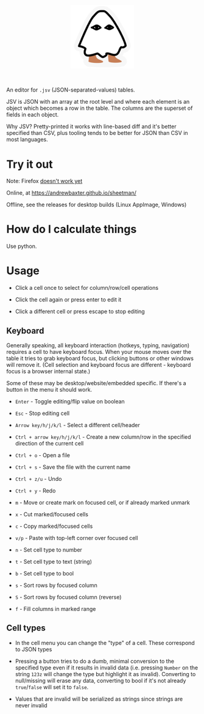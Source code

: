 <p align="center" width="100%">
  <img width="33%" src="source/wasm/prestatic/logo.svg" />
</p>

<br/>

An editor for `.jsv` (JSON-separated-values) tables.

JSV is JSON with an array at the root level and where each element is an object which becomes a row in the table. The columns are the superset of fields in each object.

Why JSV? Pretty-printed it works with line-based diff and it's better specified than CSV, plus tooling tends to be better for JSON than CSV in most languages.

# Try it out

Note: Firefox [doesn't work yet](https://caniuse.com/mdn-html_global_attributes_contenteditable_plaintext-only)

Online, at <https://andrewbaxter.github.io/sheetman/>

Offline, see the releases for desktop builds (Linux AppImage, Windows)

# How do I calculate things

Use python.

# Usage

- Click a cell once to select for column/row/cell operations

- Click the cell again or press enter to edit it

- Click a different cell or press escape to stop editing

## Keyboard

Generally speaking, all keyboard interaction (hotkeys, typing, navigation) requires a cell to have keyboard focus. When your mouse moves over the table it tries to grab keyboard focus, but clicking buttons or other windows will remove it. (Cell selection and keyboard focus are different - keyboard focus is a browser internal state.)

Some of these may be desktop/website/embedded specific. If there's a button in the menu it should work.

- `Enter` - Toggle editing/flip value on boolean

- `Esc` - Stop editing cell

- `Arrow key/h/j/k/l` - Select a different cell/header

- `Ctrl + arrow key/h/j/k/l` - Create a new column/row in the specified direction of the current cell

- `Ctrl + o` - Open a file

- `Ctrl + s` - Save the file with the current name

- `Ctrl + z/u` - Undo

- `Ctrl + y` - Redo

- `m` - Move or create mark on focused cell, or if already marked unmark

- `x` - Cut marked/focused cells

- `c` - Copy marked/focused cells

- `v/p` - Paste with top-left corner over focused cell

- `n` - Set cell type to number

- `t` - Set cell type to text (string)

- `b` - Set cell type to bool

- `s` - Sort rows by focused column

- `S` - Sort rows by focused column (reverse)

- `f` - Fill columns in marked range

## Cell types

- In the cell menu you can change the "type" of a cell. These correspond to JSON types

- Pressing a button tries to do a dumb, minimal conversion to the specified type even if it results in invalid data (i.e. pressing `Number` on the string `123z` will change the type but highlight it as invalid). Converting to null/missing will erase any data, converting to bool if it's not already `true`/`false` will set it to `false`.

- Values that are invalid will be serialized as strings since strings are never invalid
